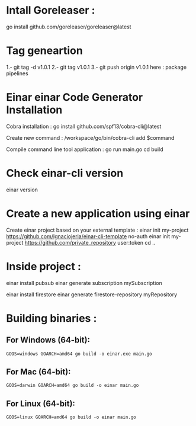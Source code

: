 # Intall Goreleaser :
go install github.com/goreleaser/goreleaser@latest


# Tag geneartion
 1.- git tag -d v1.0.1
 2.- git tag v1.0.1
 3.- git push origin v1.0.1 here : package pipelines

# Einar einar Code Generator Installation

Cobra installation :
go install github.com/spf13/cobra-cli@latest

Create new command :
/workspace/go/bin/cobra-cli add $command

Compile command line tool application : 
go run main.go
cd build

# Check einar-cli version
einar version

# Create a new application using einar
Create einar project based on your external template : 
einar init my-project https://github.com/Ignaciojeria/einar-cli-template no-auth
einar init my-project https://github.com/private_repository user:token
cd ..

# Inside project :
einar install pubsub
einar generate subscription mySubscription

einar install firestore
einar generate firestore-repository myRepository

# Building binaries : 

## For Windows (64-bit):
    GOOS=windows GOARCH=amd64 go build -o einar.exe main.go

## For Mac (64-bit):
    GOOS=darwin GOARCH=amd64 go build -o einar main.go

## For Linux (64-bit):
    GOOS=linux GOARCH=amd64 go build -o einar main.go
